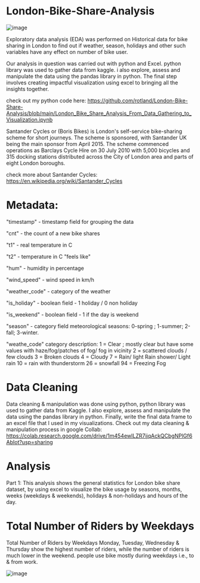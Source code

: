 # London-Bike-Share-Analysis
  ![image](https://github.com/rotland/London-Bike-Share-Analysis/assets/65259178/c5605f79-3ca9-47d8-bd89-f5cdc00498c4)

 Exploratory data analysis (EDA) was performed on Historical data for bike sharing in London to find out if weather, season, holidays and other such variables have any effect on number of bike user. 
 
Our analysis in question was carried out with python and Excel. python library was used to gather data from kaggle. i also explore, assess and manipulate the data using the pandas library in python.
The final step involves creating impactful visualization using excel to bringing all the insights together.

check out my python code here: https://github.com/rotland/London-Bike-Share-Analysis/blob/main/London_Bike_Share_Analysis_From_Data_Gathering_to_Visualization.ipynb

Santander Cycles or (Boris Bikes) is London's self-service bike-sharing scheme for short journeys. The scheme is sponsored, with Santander UK being the main sponsor from April 2015.
The scheme commenced operations as Barclays Cycle Hire on 30 July 2010 with 5,000 bicycles and 315 docking stations distributed across the City of London area and parts of eight London boroughs.

check more about Santander Cycles: https://en.wikipedia.org/wiki/Santander_Cycles
 
 # Metadata:
"timestamp" - timestamp field for grouping the data

"cnt" - the count of a new bike shares

"t1" - real temperature in C

"t2" - temperature in C "feels like"

"hum" - humidity in percentage

"wind_speed" - wind speed in km/h

"weather_code" - category of the weather

"is_holiday" - boolean field - 1 holiday / 0 non holiday

"is_weekend" - boolean field - 1 if the day is weekend

"season" - category field meteorological seasons: 0-spring ; 1-summer; 2-fall; 3-winter.

"weathe_code" category description: 1 = Clear ; mostly clear but have some values with haze/fog/patches of fog/ fog in vicinity 2 = scattered clouds / few clouds 3 = Broken clouds 4 = Cloudy 7 = Rain/ light Rain shower/ Light rain 10 = rain with thunderstorm 26 = snowfall 94 = Freezing Fog

 # Data Cleaning
Data cleaning & manipulation was done using python, python library was used to gather data from Kaggle. I also explore, assess and manipulate the data using the pandas library in python.
Finally, write the final data frame to an excel file that I used in my visualizations.
Check out my data cleaning & manipulation process in google Collab:
https://colab.research.google.com/drive/1m454ewILZR7ijqAckQCbgNPlGf6AbIot?usp=sharing

 # Analysis
Part 1:
This analysis shows the general statistics for London bike share dataset, by using excel to visualize the bike usage by seasons, months, weeks (weekdays & weekends), holidays & non-holidays and hours of the day.

 # Total Number of Riders by Weekdays 
Total Number of Riders by Weekdays 
Monday, Tuesday, Wednesday & Thursday show the highest number of riders, while the number of riders is much lower in the weekend. people use bike mostly during weekdays i.e., to & from work.

![image](https://github.com/rotland/London-Bike-Share-Analysis/assets/65259178/7c6695d7-3377-4797-98d6-dc456517a706)

